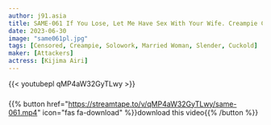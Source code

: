 ```yaml
---
author: j91.asia
title: SAME-061 If You Lose, Let Me Have Sex With Your Wife. Creampie Cuckold Game
date: 2023-06-30
image: "same061pl.jpg"
tags: [Censored, Creampie, Solowork, Married Woman, Slender, Cuckold]
maker: [Attackers]
actress: [Kijima Airi]
---
```



{{< youtubepl qMP4aW32GyTLwy >}}
###

{{% button href="https://streamtape.to/v/qMP4aW32GyTLwy/same-061.mp4" icon="fas fa-download" %}}download this video{{% /button %}}

